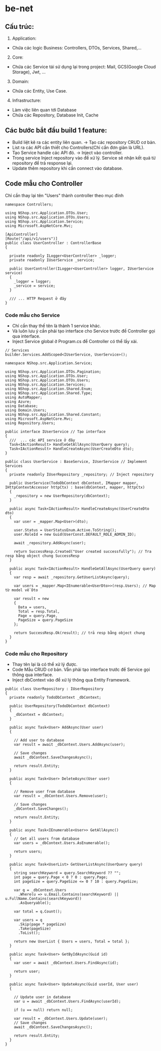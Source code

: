 # be-net

## Cấu trúc:
1. Application:
  - Chứa các logic Business: Controllers, DTOs, Services, Shared,...
2. Core:
  - Chứa các Service tái sử dụng lại trong project: Mail, GCS(Google Cloud Storage), Jwt, ...
3. Domain:
  - Chứa các Entity, Use Case.
4. Infrastructure:
  - Làm việc liên quan tới Database
  - Chứa các Repository, Database Init, Cache

## Các bước bắt đầu build 1 feature:
- Build liệt kê ra các entity liên quan. -> Tạo các repository CRUD cơ bản.
- List ra các API cần thiết cho Controllers(Chỉ cần đơn giản là URL).
- Tạo Service handle các API đó. -> Inject vào controller.
- Trong service Inject repository vào để xử lý. Service sẽ nhận kết quả từ repository để trả response lại.
- Update thêm repository khi cần connect vào database.

## Code mẫu cho Controller
Chỉ cần thay lại tên "Users" thành controller theo mục đính

```
namespace Controllers;

using NShop.src.Application.DTOs.User;
using NShop.src.Application.DTOs.Users;
using NShop.src.Application.Service;
using Microsoft.AspNetCore.Mvc;

[ApiController]
[Route("/api/v1/users")]
public class UserController : ControllerBase
{

  private readonly ILogger<UserController> _logger;
  private readonly IUserService _service;

  public UserController(ILogger<UserController> logger, IUserService service)
  {
    _logger = logger;
    _service = service;
  }

  /// ... HTTP Request ở đây
}

```

### Code mẫu cho Service
- Chỉ cần thay thế tên là thành 1 service khác.
- Và luôn lưu ý cần phải tạo interface cho Service trước để Controller gọi qua interface.
- Inject Service global ở Program.cs để Controller có thể lấy xài.
```
// Services
builder.Services.AddScoped<IUserService, UserService>();
```

```
namespace NShop.src.Application.Service;

using NShop.src.Application.DTOs.Pagination;
using NShop.src.Application.DTOs.User;
using NShop.src.Application.DTOs.Users;
using NShop.src.Application.Services;
using NShop.src.Application.Shared.Enum;
using NShop.src.Application.Shared.Type;
using AutoMapper;
using Azure;
using Database;
using Domain.Users;
using NShop.src.Application.Shared.Constant;
using Microsoft.AspNetCore.Mvc;
using Repository.Users;

public interface IUserService // Tạo interface
{
  ///  ... các API service ở đây
  Task<IActionResult> HandleGetAllAsync(UserQuery query);
  Task<IActionResult> HandleCreateAsync(UserCreateDto dto);
}

public class UserService : BaseService, IUserService // Implement Services
{
  private readonly IUserRepository _repository; // Inject repository

  public UserService(TodoDbContext dbContext, IMapper mapper, IHttpContextAccessor httpCtx) : base(dbContext, mapper, httpCtx)
  {
    _repository = new UserRepository(dbContext); 
  }

  public async Task<IActionResult> HandleCreateAsync(UserCreateDto dto)
  {
    var user = _mapper.Map<User>(dto);

    user.Status = UserStatusEnum.Active.ToString();
    user.RoleId = new Guid(UserConst.DEFAULT_ROLE_ADMIN_ID);

    await _repository.AddAsync(user);

    return SuccessResp.Created("User created successfully"); // Tra resp bằng object chung SuccessResp
  }

  public async Task<IActionResult> HandleGetAllAsync(UserQuery query)
  {
    var resp = await _repository.GetUserListAsync(query);

    var users = _mapper.Map<IEnumerable<UserDto>>(resp.Users); // Map từ model về Dto

    var result = new
    {
      Data = users,
      Total = resp.Total,
      Page = query.Page,
      PageSize = query.PageSize
    };

    return SuccessResp.Ok(result); // trả resp bằng object chung
  }
}

```

### Code mẫu cho Repository
- Thay tên lại là có thể xử lý được.
- Code Mẫu CRUD cơ bản. Vẫn phải tạo interface trước để Service gọi thông qua interface.
- Inject dbContext vào để xử lý thông qua Entity Framework.
```
public class UserRepository : IUserRepository
{
  private readonly TodoDbContext _dbContext;

  public UserRepository(TodoDbContext dbContext)
  {
    _dbContext = dbContext;
  }

  public async Task<User> AddAsync(User user)
  {

    // Add user to database
    var result = await _dbContext.Users.AddAsync(user);

    // Save changes
    await _dbContext.SaveChangesAsync();

    return result.Entity;
  }

  public async Task<User> DeleteAsync(User user)
  {

    // Remove user from database
    var result = _dbContext.Users.Remove(user);

    // Save changes
    _dbContext.SaveChanges();

    return result.Entity;
  }

  public async Task<IEnumerable<User>> GetAllAsync()
  {
    // Get all users from database
    var users = _dbContext.Users.AsEnumerable();

    return users;
  }

  public async Task<UserList> GetUserListAsync(UserQuery query)
  {
    string searchKeyword = query.SearchKeyword ?? "";
    int page = query.Page < 0 ? 0 : query.Page;
    int pageSize = query.PageSize <= 0 ? 10 : query.PageSize;

    var q = _dbContext.Users
      .Where(u => u.Email.Contains(searchKeyword) || u.FullName.Contains(searchKeyword))
      .AsQueryable();

    var total = q.Count();

    var users = q
      .Skip(page * pageSize)
      .Take(pageSize)
      .ToList();

    return new UserList { Users = users, Total = total };
  }

  public async Task<User> GetByIdAsync(Guid id)
  {
    var user = await _dbContext.Users.FindAsync(id);

    return user;
  }

  public async Task<User> UpdateAsync(Guid userId, User user)
  {

    // Update user in database
    var u = await _dbContext.Users.FindAsync(userId);

    if (u == null) return null;

    var result = _dbContext.Users.Update(user);
    // Save changes
    await _dbContext.SaveChangesAsync();

    return result.Entity;
  }
}
```